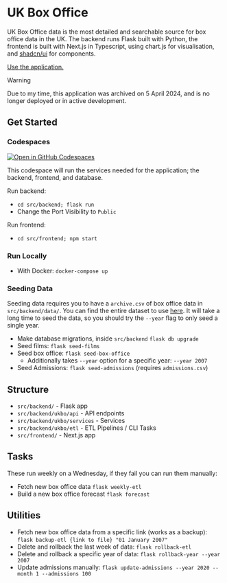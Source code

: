 # UK Box Office

UK Box Office data is the most detailed and searchable source for box office data in the UK.
The backend runs Flask built with Python, the frontend is built with Next.js in Typescript, using chart.js for visualisation, and [shadcn/ui](https://github.com/shadcn-ui/ui) for components.

[Use the application.](https://boxofficedata.co.uk)

> [!WARNING]
> Due to my time, this application was archived on 5 April 2024, and is no longer deployed or in active development.


## Get Started

### Codespaces

[![Open in GitHub Codespaces](https://github.com/codespaces/badge.svg)](https://github.com/codespaces/new?hide_repo_select=true&ref=main&repo=408136770)

This codespace will run the services needed for the application; the backend, frontend, and database.

Run backend:

- `cd src/backend; flask run`
- Change the Port Visibility to `Public`

Run frontend:

- `cd src/frontend; npm start`

### Run Locally

- With Docker: `docker-compose up`

### Seeding Data

Seeding data requires you to have a `archive.csv` of box office data in `src/backend/data/`.
You can find the entire dataset to use [here](https://boxofficedata.co.uk/opendata).
It will take a long time to seed the data, so you should try the `--year` flag to only seed a single year.

- Make database migrations, inside `src/backend` `flask db upgrade`
- Seed films: `flask seed-films`
- Seed box office: `flask seed-box-office`
  - Additionally takes `--year` option for a specific year: `--year 2007`
- Seed Admissions: `flask seed-admissions` (requires `admissions.csv`)

## Structure

- `src/backend/` - Flask app
- `src/backend/ukbo/api` - API endpoints
- `src/backend/ukbo/services` - Services
- `src/backend/ukbo/etl` - ETL Pipelines / CLI Tasks
- `src/frontend/` - Next.js app

## Tasks

These run weekly on a Wednesday, if they fail you can run them manually:

- Fetch new box office data `flask weekly-etl`
- Build a new box office forecast `flask forecast`

## Utilities

- Fetch new box office data from a specific link (works as a backup): `flask backup-etl {link to file} "01 January 2007"`
- Delete and rollback the last week of data: `flask rollback-etl`
- Delete and rollback a specific year of data: `flask rollback-year --year 2007`
- Update admissions manually: `flask update-admissions --year 2020 --month 1 --admissions 100`
